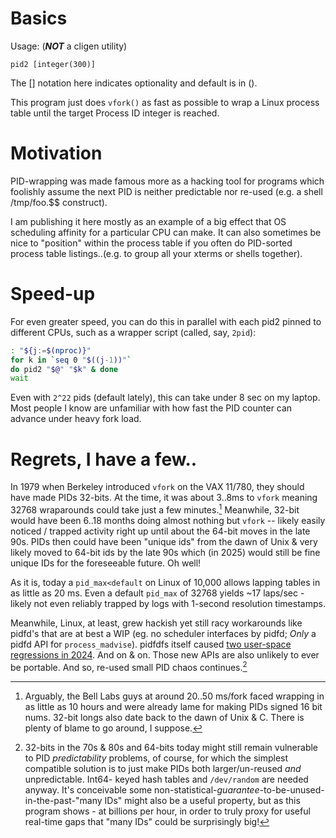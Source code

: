 # Basics

Usage: (***NOT*** a cligen utility)
```
pid2 [integer(300)]
```
The [] notation here indicates optionality and default is in ().

This program just does `vfork()` as fast as possible to wrap a Linux process
table until the target Process ID integer is reached.

# Motivation

PID-wrapping was made famous more as a hacking tool for programs which foolishly
assume the next PID is neither predictable nor re-used (e.g. a shell /tmp/foo.$$
construct).

I am publishing it here mostly as an example of a big effect that OS scheduling
affinity for a particular CPU can make.  It can also sometimes be nice to
"position" within the process table if you often do PID-sorted process table
listings..(e.g. to group all your xterms or shells together).

# Speed-up

For even greater speed, you can do this in parallel with each pid2 pinned
to different CPUs, such as a wrapper script (called, say, `2pid`):

```sh
: "${j:=$(nproc)}"
for k in `seq 0 "$((j-1))"`
do pid2 "$@" "$k" & done
wait
```
Even with `2^22` pids (default lately), this can take under 8 sec on my laptop.
Most people I know are unfamiliar with how fast the PID counter can advance
under heavy fork load.

# Regrets, I have a few..

In 1979 when Berkeley introduced `vfork` on the VAX 11/780, they should have
made PIDs 32-bits.  At the time, it was about 3..8ms to `vfork` meaning 32768
wraparounds could take just a few minutes.[^1]  Meanwhile, 32-bit would have
been 6..18 months doing almost nothing but `vfork` -- likely easily noticed /
trapped activity right up until about the 64-bit moves in the late 90s.  PIDs
then could have been "unique ids" from the dawn of Unix & very likely moved to
64-bit ids by the late 90s which (in 2025) would still be fine unique IDs for
the foreseeable future.  Oh well!

As it is, today a `pid_max<default` on Linux of 10,000 allows lapping tables in
as little as 20 ms.  Even a default `pid_max` of 32768 yields ~17 laps/sec -
likely not even reliably trapped by logs with 1-second resolution timestamps.

Meanwhile, Linux, at least, grew hackish yet still racy workarounds like pidfd's
that are at best a WIP (eg. no scheduler interfaces by pidfd; *Only* a pidfd API
for `process_madvise`).  pidfdfs itself caused [two user-space regressions in
2024](https://lwn.net/Articles/976125/).  And on & on.  Those new APIs are also
unlikely to ever be portable.  And so, re-used small PID chaos continues.[^2]

[^1]: Arguably, the Bell Labs guys at around 20..50 ms/fork faced wrapping in
as little as 10 hours and were already lame for making PIDs signed 16 bit nums.
32-bit longs also date back to the dawn of Unix & C.  There is plenty of blame
to go around, I suppose.

[^2]: 32-bits in the 70s & 80s and 64-bits today might still remain vulnerable
to PID *predictability* problems, of course, for which the simplest compatible
solution is to just make PIDs both larger/un-reused *and* unpredictable.  Int64-
keyed hash tables and `/dev/random` are needed anyway.  It's conceivable some
non-statistical-*guarantee*-to-be-unused-in-the-past-"many IDs" might also be a
useful property, but as this program shows - at billions per hour, in order to
truly proxy for useful real-time gaps that "many IDs" could be surprisingly big!
